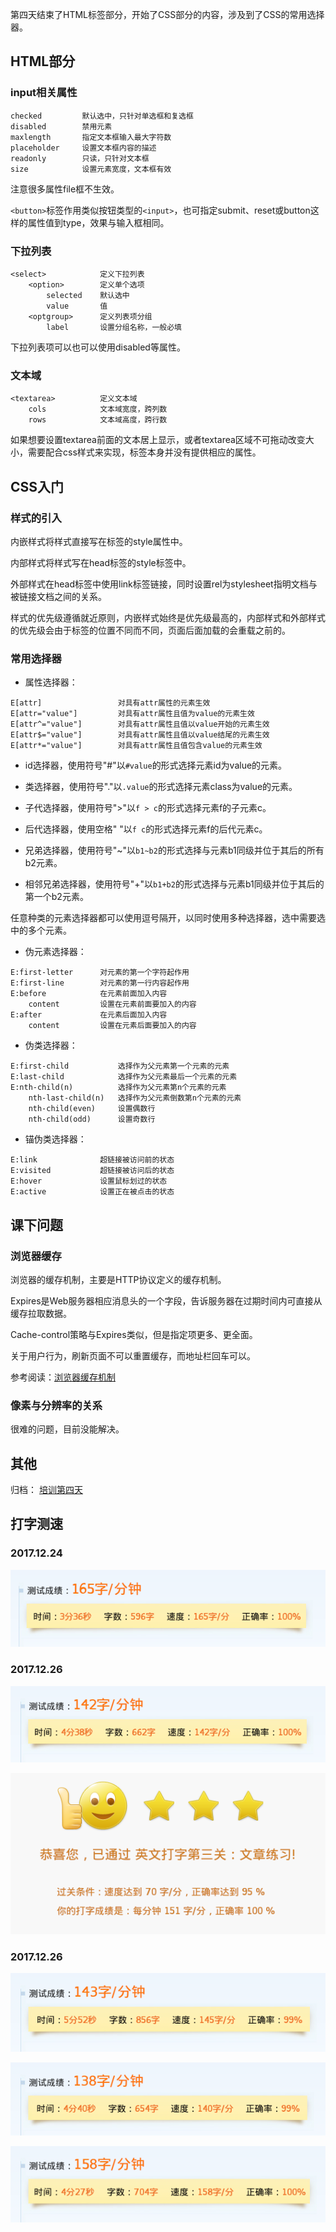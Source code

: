 
第四天结束了HTML标签部分，开始了CSS部分的内容，涉及到了CSS的常用选择器。

## HTML部分

### input相关属性

```
checked         默认选中，只针对单选框和复选框
disabled        禁用元素
maxlength       指定文本框输入最大字符数
placeholder     设置文本框内容的描述
readonly        只读，只针对文本框
size            设置元素宽度，文本框有效
```

注意很多属性file框不生效。

`<button>`标签作用类似按钮类型的`<input>`，也可指定submit、reset或button这样的属性值到type，效果与输入框相同。

### 下拉列表

```
<select>            定义下拉列表
    <option>        定义单个选项
        selected    默认选中
        value       值
    <optgroup>      定义列表项分组
        label       设置分组名称，一般必填
```

下拉列表项可以也可以使用disabled等属性。

### 文本域

```
<textarea>          定义文本域
    cols            文本域宽度，跨列数
    rows            文本域高度，跨行数
```

如果想要设置textarea前面的文本居上显示，或者textarea区域不可拖动改变大小，需要配合css样式来实现，标签本身并没有提供相应的属性。

## CSS入门

### 样式的引入

内嵌样式将样式直接写在标签的style属性中。

内部样式将样式写在head标签的style标签中。

外部样式在head标签中使用link标签链接，同时设置rel为stylesheet指明文档与被链接文档之间的关系。

样式的优先级遵循就近原则，内嵌样式始终是优先级最高的，内部样式和外部样式的优先级会由于标签的位置不同而不同，页面后面加载的会重载之前的。

### 常用选择器

- 属性选择器：

```
E[attr]                 对具有attr属性的元素生效
E[attr="value"]         对具有attr属性且值为value的元素生效
E[attr^="value"]        对具有attr属性且值以value开始的元素生效
E[attr$="value"]        对具有attr属性且值以value结尾的元素生效
E[attr*="value"]        对具有attr属性且值包含value的元素生效
```

- id选择器，使用符号"#"以`#value`的形式选择元素id为value的元素。

- 类选择器，使用符号"."以`.value`的形式选择元素class为value的元素。

- 子代选择器，使用符号">"以`f > c`的形式选择元素f的子元素c。

- 后代选择器，使用空格" "以`f c`的形式选择元素f的后代元素c。

- 兄弟选择器，使用符号"~"以`b1~b2`的形式选择与元素b1同级并位于其后的所有b2元素。

- 相邻兄弟选择器，使用符号"+"以`b1+b2`的形式选择与元素b1同级并位于其后的第一个b2元素。

任意种类的元素选择器都可以使用逗号隔开，以同时使用多种选择器，选中需要选中的多个元素。

- 伪元素选择器：

```
E:first-letter      对元素的第一个字符起作用
E:first-line        对元素的第一行内容起作用
E:before            在元素前面加入内容
    content         设置在元素前面要加入的内容
E:after             在元素后面加入内容
    content         设置在元素后面要加入的内容
```

- 伪类选择器：

```
E:first-child           选择作为父元素第一个元素的元素
E:last-child            选择作为父元素最后一个元素的元素
E:nth-child(n)          选择作为父元素第n个元素的元素
    nth-last-child(n)   选择作为父元素倒数第n个元素的元素
    nth-child(even)     设置偶数行
    nth-child(odd)      设置奇数行
```

- 锚伪类选择器：

```
E:link              超链接被访问前的状态
E:visited           超链接被访问后的状态
E:hover             设置鼠标划过的状态
E:active            设置正在被点击的状态
```

## 课下问题

### 浏览器缓存

浏览器的缓存机制，主要是HTTP协议定义的缓存机制。

Expires是Web服务器相应消息头的一个字段，告诉服务器在过期时间内可直接从缓存拉取数据。

Cache-control策略与Expires类似，但是指定项更多、更全面。

关于用户行为，刷新页面不可以重置缓存，而地址栏回车可以。

参考阅读：[浏览器缓存机制](https://www.cnblogs.com/skynet/archive/2012/11/28/2792503.html)

### 像素与分辨率的关系

很难的问题，目前没能解决。

## 其他

归档： [培训第四天](http://blog.smallyu.net/2017/12/24/培训第四天/)

## 打字测速

### 2017.12.24

![testing.png](./images/testing2.png)

### 2017.12.26

![testing.png](./images/testing3.png)

![testing.png](./images/testing4.png)

### 2017.12.26

![testing.png](./images/testing5.png)

![testing.png](./images/testing6.png)

![testing.png](./images/testing7.png)
